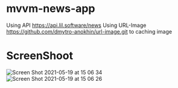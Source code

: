 # mvvm-news-app
Using API https://api.lil.software/news
Using URL-Image https://github.com/dmytro-anokhin/url-image.git to caching image

# ScreenShoot
![Screen Shot 2021-05-19 at 15 06 34](https://user-images.githubusercontent.com/40524365/118778091-f4c2dc80-b8b3-11eb-91d7-9ca7c6cac64c.png)
![Screen Shot 2021-05-19 at 15 06 26](https://user-images.githubusercontent.com/40524365/118778102-f7bdcd00-b8b3-11eb-869a-81902ce84f77.png)
